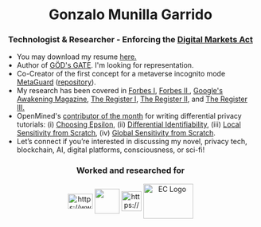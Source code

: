 <h1 align="center">Gonzalo Munilla Garrido</h1>

<h3 align="center">
  Technologist & Researcher - Enforcing the 
  <a href="https://commission.europa.eu/strategy-and-policy/priorities-2019-2024/europe-fit-digital-age/digital-markets-act-ensuring-fair-and-open-digital-markets_en">
    Digital Markets Act
  </a>
</h3>

<ul >
  <li>You may download my resume <a href="https://www.gonzalo-mg.com/resume.pdf">here.</a></li>

  <li>Author of <a href="https://www.gonzalo-mg.com/pages/godsgate/">GÖD's GATE</a>. I'm looking for representation.</li>

  <li>Co-Creator of the first concept for a metaverse incognito mode <a href="https://rdi.berkeley.edu/metaverse/">MetaGuard</a> (<a href="https://github.com/MetaGuard">repository</a>).</li>

  <li>My research has been covered in <a href="https://www.forbes.com/sites/dylansloan/2022/08/09/worried-your-phone-is-spying-on-you-just-wait-until-youre-inside-it/?sh=5960119c5794">Forbes I</a>, <a href="https://www.forbes.com/sites/craigsmith/2024/07/11/new-privacy-tools-promise-protection-from-prying-eyes/">Forbes II </a>, <a href="https://about.google/intl/de_AE/stories/differential-privacy/">Google's Awakening Magazine</a>, <a href="https://www.theregister.com/2022/07/29/metaverse_privacy_study">The Register I</a>,  <a href="https://www.theregister.com/2022/08/18/metaguard_promises_protection_from_metaverse/"> The Register II</a>, and <a href="https://www.theregister.com/2022/08/22/metaverse_opinion_vr/">The Register III.</a></li>

  <li>OpenMined's <a href="https://openmined.org/blog/openmined-featured-contributor-november-2021/">contributor of the month</a> for writing differential privacy tutorials: (i) <a href="https://openmined.org/blog/choosing-epsilon/">Choosing Epsilon</a>, (ii) <a href="https://openmined.org/blog/differential-identifiability/">Differential Identifiability</a>, (iii) <a href="https://openmined.org/blog/local-sensitivity/">Local Sensitivity from Scratch</a>, (iv) <a href="https://openmined.org/blog/global-sensitivity/">Global Sensitivity from Scratch</a>.</li>

  <li>Let’s connect if you’re interested in discussing my novel, privacy tech, blockchain, AI, digital platforms, consciousness, or sci-fi!</li>
</ul>

<h3 align="center">Worked and researched for</h3>
<p align="center">
<a href="https://www.tum.de/en/" target="blank"><img align="center" src="https://upload.wikimedia.org/wikipedia/commons/c/c8/Logo_of_the_Technical_University_of_Munich.svg" alt="https://www.tum.de/en/" height="30" width="50" /></a>
<a href="https://eecs.berkeley.edu/" target="blank"><img align="center" src="https://petris.org/wp-content/uploads/2018/05/UC-Berkeley-Logo-300x300.png" height="50" width="50" /></a>
<a href="https://www.bmw.com/en/index.html" target="blank"><img align="center" src="https://www.bmw.com/etc.clientlibs/settings/wcm/designs/bmwcom/base/resources/ci2020/img/logo-light.svg" alt="https://www.bmw.com/en/index.html" height="40" width="40" /></a>
<a href="https://commission.europa.eu/strategy-and-policy/priorities-2019-2024/europe-fit-digital-age/digital-markets-act-ensuring-fair-and-open-digital-markets_en" target="_blank">
  <img align="center" src="https://upload.wikimedia.org/wikipedia/commons/thumb/8/84/European_Commission.svg/2560px-European_Commission.svg.png" alt="EC Logo" height="70" width="100">
</a>

</p>



<!-- <h3 align="left">Connect with me:</h3>
<p align="left">
<a href="https://twitter.com/g_munilla" target="blank"><img align="center" src="https://www.imore.com/sites/imore.com/files/styles/large/public/field/image/2019/12/twitter-logo.jpg" height="30" width="40" /></a>
<a href="https://www.linkedin.com/in/gonzalo-munilla/" target="blank"><img align="center" src="https://logospng.org/download/linkedin/logo-linkedin-icon-2048.png" alt="https://www.linkedin.com/in/gonzalo-munilla/" height="40" width="40" /></a>
</p>-->

<!-- <h3 align="left">Languages and Tools:</h3>
<p align="left">
<a href="https://www.python.org" target="_blank"> <img src="https://raw.githubusercontent.com/devicons/devicon/master/icons/python/python-original.svg" alt="python" width="40" height="40"/> </a> 
<a href="https://pytorch.org/" target="_blank"> <img src="https://www.vectorlogo.zone/logos/pytorch/pytorch-icon.svg" alt="pytorch" width="40" height="40"/> </a> 
<a href="https://www.tensorflow.org" target="_blank"> <img src="https://www.vectorlogo.zone/logos/tensorflow/tensorflow-icon.svg" alt="tensorflow" width="40" height="40"/> 
<a href="https://docs.soliditylang.org/en/v0.8.3/" target="_blank"> <img src="https://github.com/vscode-icons/vscode-icons/blob/master/icons/file_type_solidity.svg" alt="solidity" width="40" height="40"/> </a> </p>

<p><img align="center" src="https://github-readme-stats.vercel.app/api/top-langs?username=gonzalo-munillag&show_icons=true&locale=en&layout=compact" alt="gonzalo-munillag" /></p> -->
